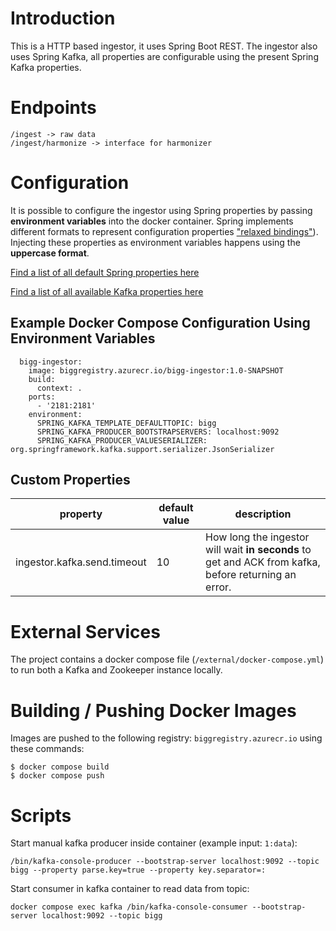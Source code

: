 # Introduction

This is a HTTP based ingestor, it uses Spring Boot REST. The ingestor also uses Spring Kafka, all properties are configurable using the present Spring Kafka properties.


# Endpoints

```
/ingest -> raw data
/ingest/harmonize -> interface for harmonizer
```


# Configuration

It is possible to configure the ingestor using Spring properties by passing **environment variables** into the docker container. Spring implements different formats to represent configuration properties ["relaxed bindings"](https://docs.spring.io/spring-boot/docs/2.0.x/reference/html/boot-features-external-config.html#boot-features-external-config-relaxed-binding)). Injecting these properties as environment variables happens using the **uppercase format**.

[Find a list of all default Spring properties here](https://docs.spring.io/spring-boot/docs/current/reference/html/application-properties.html)

[Find a list of all available Kafka properties here](https://gist.github.com/geunho/77f3f9a112ea327457353aa407328771)

## Example Docker Compose Configuration Using Environment Variables

```
  bigg-ingestor:
    image: biggregistry.azurecr.io/bigg-ingestor:1.0-SNAPSHOT
    build:
      context: .
    ports:
      - '2181:2181'
    environment:
      SPRING_KAFKA_TEMPLATE_DEFAULTTOPIC: bigg
      SPRING_KAFKA_PRODUCER_BOOTSTRAPSERVERS: localhost:9092
      SPRING_KAFKA_PRODUCER_VALUESERIALIZER: org.springframework.kafka.support.serializer.JsonSerializer
```

## Custom Properties

|property|default value|description|
|-|-|-|
|ingestor.kafka.send.timeout|10|How long the ingestor will wait **in seconds** to get and ACK from kafka, before returning an error.|


# External Services

The project contains a docker compose file (`/external/docker-compose.yml`) to run both a Kafka and Zookeeper instance locally.


# Building / Pushing Docker Images

Images are pushed to the following registry: `biggregistry.azurecr.io` using these commands:

```
$ docker compose build
$ docker compose push
```


# Scripts

Start manual kafka producer inside container (example input: `1:data`):

```
/bin/kafka-console-producer --bootstrap-server localhost:9092 --topic bigg --property parse.key=true --property key.separator=:
```

Start consumer in kafka container to read data from topic:

```
docker compose exec kafka /bin/kafka-console-consumer --bootstrap-server localhost:9092 --topic bigg
```
